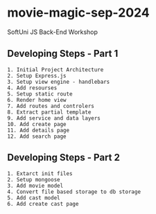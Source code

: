 # movie-magic-sep-2024
SoftUni JS Back-End Workshop


## Developing Steps - Part 1
    1. Initial Project Architecture
    2. Setup Express.js
    3. Setup view engine - handlebars
    4. Add resourses
    5. Setup static route
    6. Render home view
    7. Add routes and controlers
    8. Extract partial template
    9. Add service and data layers
    10. Add create page
    11. Add details page
    12. Add search page

## Developing Steps - Part 2
    1. Extarct init files
    2. Setup mongoose
    3. Add movie model
    4. Convert file based storage to db storage
    5. Add cast model
    6. Add create cast page
    